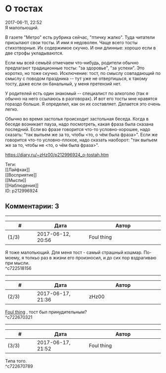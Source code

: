 О тостах
========

  
2017-06-11, 22:52  
 Я малопьющий.   
   
 В газете "Метро" есть рубрика сейчас, "птичку жалко". Туда читатели присылают свои тосты. И ими я недоволен. Чаще всего тосты стихотворные. Их содержимое скучно. И они длинные: хорошо если в две строфы укладываются.   
   
 Если мы всей семьёй отмечаем что-нибудь, родители обычно предлагают традиционные тосты: "за здоровье", "за успехи". Это коротко, но тоже скучно. Исключение: тост, по смыслу совпадающий по смыслу с поводом праздника -- тут уже не отвертишься, к такому тосту, даже если он банальный, у меня претензий нет.   
   
 У родителей есть один знакомый -- специалист по алкоголю (так я обычно на него ссылаюсь в разговорах). И вот его тосты мне нравятся гораздо больше. Я определил, как он их составляет. Делается это очень легко.   
   
 Обычно во время застолья происходит застольная беседа. Когда в беседе возникает пауза, надо посмотреть, какая фраза была сказана последний. Если во фразе говорится что-то условно-хорошее, надо сказать: "так выпьем же за то, чтобы <то, о чём была фраза>". Если же говорится что-то условно-плохое, надо сказать наоборот: "так выпьем же за то, чтобы не <то, о чём была фраза>".   
  
<https://diary.ru/~zHz00/p212996924_o-tostah.htm>  
  
Теги:  
[[Лайфхак]]  
[[Восприятие]]  
[[Мысли]]  
[[Наблюдения]]  
ID: p212996924  


Комментарии: 3
--------------

  


---



|         #         |              Дата              |                     Автор                     |           ID           |
| --- | --- | --- | --- |
| (1/3) | 2017-06-12, 20:56 | Foul thing | c722518156 |

  
 Я тоже малопьющий. Для меня тост - самый страшный кошмар. По-моему, я толкьо раз в жизни его произносил, и до сих пор вздрагиваю при мысли.   
 ^c722518156

---



|         #         |              Дата              |                     Автор                     |           ID           |
| --- | --- | --- | --- |
| (2/3) | 2017-06-17, 21:36 | zHz00 | c722670321 |

  
  [Foul thing](http://foulthing.diary.ru "Temporary Internet Flies")  , тост был принудительным?   
 ^c722670321

---



|         #         |              Дата              |                     Автор                     |           ID           |
| --- | --- | --- | --- |
| (3/3) | 2017-06-17, 21:52 | Foul thing | c722670789 |

  
 Типа того.   
 ^c722670789